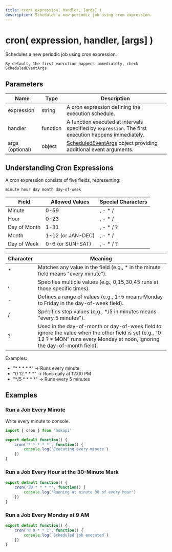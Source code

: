 ```yaml
---
title: cron( expression, handler, [args] )
description: Schedules a new periodic job using cron expression.
---
```

# cron( expression, handler, [args] )

Schedules a new periodic job using cron expression. 

``` box=info
By default, the first execution happens immediately, check ScheduledEventArgs
```

## Parameters

| Name            | Type     | Description                                                                                                                         |
|-----------------|----------|-------------------------------------------------------------------------------------------------------------------------------------|
| expression      | string   | A cron expression defining the execution schedule.                                                                                  |
| handler         | function | A function executed at intervals specified by `expression`. The first execution happens immediately.                                |
| args (optional) | object   | [ScheduledEventArgs](/docs/javascript-api/mokapi/eventhandler/scheduledeventargs.md) object providing additional event arguments.   | 

## Understanding Cron Expressions

A cron expression consists of five fields, representing:

```plaintext
minute hour day month day-of-week
```

| Field        | Allowed Values    | Special Characters |
|--------------|-------------------|--------------------|
| Minute       | 0-59              | , - * /            |
| Hour         | 0-23              | , - * /            |
| Day of Month | 1-31              | , - * / ?          |
| Month        | 1-12 (or JAN-DEC) | , - * /            |
| Day of Week  | 0-6 (or SUN-SAT)  | , - * / ?          |

| Character | Meaning                                                                                                                                                                            |
|-----------|------------------------------------------------------------------------------------------------------------------------------------------------------------------------------------|
| *         | Matches any value in the field (e.g., * in the minute field means "every minute").                                                                                                 |
| ,         | 	Specifies multiple values (e.g., 0,15,30,45 runs at those specific times).                                                                                                        |
| -         | 	Defines a range of values (e.g., 1-5 means Monday to Friday in the day-of-week field).                                                                                            |
| /         | 	Specifies step values (e.g., */5 in minutes means "every 5 minutes").                                                                                                             |
| ?         | 	Used in the day-of-month or day-of-week field to ignore the value when the other field is set (e.g., "0 12 ? * MON" runs every Monday at noon, ignoring the day-of-month field).  |

Examples:
- "* * * * *" → Runs every minute
- "0 12 * * *" → Runs daily at 12:00 PM
- "*/5 * * * *" → Runs every 5 minutes

## Examples

### Run a Job Every Minute

Write every minute to console.

```javascript
import { cron } from 'mokapi'

export default function() {
    cron('* * * * *', function() {
        console.log('Executing every minute')
    })
}
```

### Run a Job Every Hour at the 30-Minute Mark

```javascript
export default function() {
    cron('30 * * * *', function() {
        console.log('Running at minute 30 of every hour')
    })
}
```

### Run a Job Every Monday at 9 AM

```javascript
export default function() {
    cron('0 9 * * 1', function() {
        console.log(`Scheduled job executed`)
    })
}
```